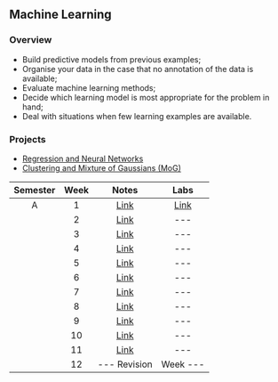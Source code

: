## Machine Learning

### Overview
- Build predictive models from previous examples;
- Organise your data in the case that no annotation of the data is available;
- Evaluate machine learning methods;
- Decide which learning model is most appropriate for the problem in hand;
- Deal with situations when few learning examples are available. 

### Projects
- [Regression and Neural Networks](https://github.com/mughees-asif/postgraduate-artificial-intelligence/tree/master/Semester%20A/Machine%20Learning/projects/project1/)
- [Clustering and Mixture of Gaussians (MoG)]()

| Semester   |      Week |  Notes | Labs |
|:----------:|:-------------:|:------:|:------:|
| A |  1 | [Link](https://github.com/mughees-asif/postgraduate-artificial-intelligence/tree/master/Semester%20A/Machine%20Learning/notes/Week%201) | [Link](https://github.com/mughees-asif/postgraduate-artificial-intelligence/tree/master/Semester%20A/Machine%20Learning/labs/Lab%201) |
|  |  2 | [Link](https://github.com/mughees-asif/postgraduate-artificial-intelligence/tree/master/Semester%20A/Machine%20Learning/notes/Week%202) | --- |
|  |  3 | [Link](https://github.com/mughees-asif/postgraduate-artificial-intelligence/tree/master/Semester%20A/Machine%20Learning/notes/Week%203) | --- |
|  |  4 | [Link](https://github.com/mughees-asif/postgraduate-artificial-intelligence/tree/master/Semester%20A/Machine%20Learning/notes/Week%204) | --- |
|  |  5 | [Link](https://github.com/mughees-asif/postgraduate-artificial-intelligence/tree/master/Semester%20A/Machine%20Learning/notes/Week%205) | --- |
|  |  6 | [Link](https://github.com/mughees-asif/postgraduate-artificial-intelligence/tree/master/Semester%20A/Machine%20Learning/notes/Week%206) | --- |
|  |  7 | [Link](https://github.com/mughees-asif/postgraduate-artificial-intelligence/tree/master/Semester%20A/Machine%20Learning/notes/Week%207) | --- |
|  |  8 | [Link](https://github.com/mughees-asif/postgraduate-artificial-intelligence/tree/master/Semester%20A/Machine%20Learning/notes/Week%208) | --- |
|  |  9 | [Link](https://github.com/mughees-asif/postgraduate-artificial-intelligence/tree/master/Semester%20A/Machine%20Learning/notes/Week%209) | --- |
|  |  10 | [Link](https://github.com/mughees-asif/postgraduate-artificial-intelligence/tree/master/Semester%20A/Machine%20Learning/notes/Week%2010) | ---  |
|  |  11 | [Link](https://github.com/mughees-asif/postgraduate-artificial-intelligence/tree/master/Semester%20A/Machine%20Learning/notes/Week%2011) | --- |
|  |  12 | --- Revision | Week --- |